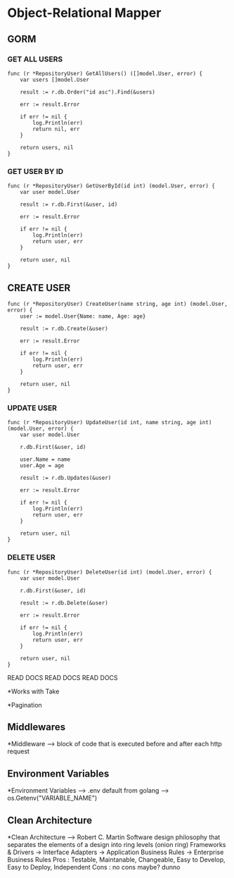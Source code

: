 # Object-Relational Mapper

## GORM

### GET ALL USERS
    func (r *RepositoryUser) GetAllUsers() ([]model.User, error) {
        var users []model.User

        result := r.db.Order("id asc").Find(&users)

        err := result.Error

        if err != nil {
            log.Println(err)
            return nil, err
        }

        return users, nil
    }

### GET USER BY ID
    func (r *RepositoryUser) GetUserById(id int) (model.User, error) {
        var user model.User

        result := r.db.First(&user, id)

        err := result.Error

        if err != nil {
            log.Println(err)
            return user, err
        }

        return user, nil
    }

## CREATE USER
    func (r *RepositoryUser) CreateUser(name string, age int) (model.User, error) {
        user := model.User{Name: name, Age: age}

        result := r.db.Create(&user)

        err := result.Error

        if err != nil {
            log.Println(err)
            return user, err
        }

        return user, nil
    }

### UPDATE USER
    func (r *RepositoryUser) UpdateUser(id int, name string, age int) (model.User, error) {
        var user model.User

        r.db.First(&user, id)

        user.Name = name
        user.Age = age

        result := r.db.Updates(&user)

        err := result.Error

        if err != nil {
            log.Println(err)
            return user, err
        }

        return user, nil
    }

### DELETE USER
    func (r *RepositoryUser) DeleteUser(id int) (model.User, error) {
        var user model.User

        r.db.First(&user, id)

        result := r.db.Delete(&user)

        err := result.Error

        if err != nil {
            log.Println(err)
            return user, err
        }

        return user, nil
    }


READ DOCS READ DOCS READ DOCS

*Works with Take

*Pagination
## Middlewares
*Middleware --> block of code that is executed before and after each http request

## Environment Variables
*Environment Variables --> .env
default from golang --> os.Getenv("VARIABLE_NAME")

## Clean Architecture
*Clean Architecture --> Robert C. Martin
Software design philosophy that separates the elements of a design into ring levels (onion ring)
Frameworks & Drivers -> Interface Adapters -> Application Business Rules -> Enterprise Business Rules
Pros : Testable, Maintanable, Changeable, Easy to Develop, Easy to Deploy, Independent
Cons : no cons maybe? dunno